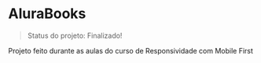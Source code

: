 # AluraBooks
> Status do projeto: Finalizado!

Projeto feito durante as aulas do curso de Responsividade com Mobile First
